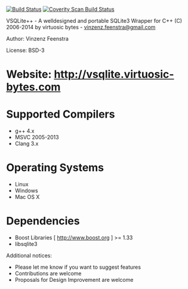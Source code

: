 [![Build Status](https://travis-ci.org/vinzenz/vsqlite--.png?branch=master)](https://travis-ci.org/vinzenz/vsqlite--)
[![Coverity Scan Build Status](https://scan.coverity.com/projects/1976/badge.svg)](https://scan.coverity.com/projects/1976)

VSQLite++ - A welldesigned and portable SQLite3 Wrapper for C++
(C) 2006-2014 by virtuosic bytes  - vinzenz.feenstra@gmail.com

Author: Vinzenz Feenstra

License: BSD-3

# Website: http://vsqlite.virtuosic-bytes.com

# Supported Compilers
- g++ 4.x
- MSVC 2005-2013
- Clang 3.x

# Operating Systems
- Linux
- Windows
- Mac OS X

# Dependencies
- Boost Libraries [ http://www.boost.org ] >= 1.33
- libsqlite3


Additional notices:

- Please let me know if you want to suggest features
- Contributions are welcome
- Proposals for Design Improvement are welcome
